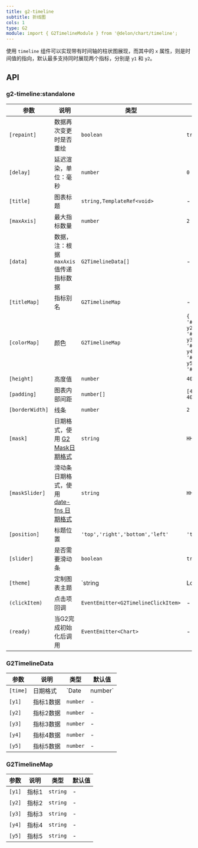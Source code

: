 ```yaml
---
title: g2-timeline
subtitle: 折线图
cols: 1
type: G2
module: import { G2TimelineModule } from '@delon/chart/timeline';
---
```


使用 `timeline` 组件可以实现带有时间轴的柱状图展现，而其中的 `x` 属性，则是时间值的指向，默认最多支持同时展现两个指标，分别是 `y1` 和 `y2`。

## API

### g2-timeline:standalone

| 参数 | 说明 | 类型 | 默认值 |
|----|----|----|-----|
| `[repaint]` | 数据再次变更时是否重绘 | `boolean` | `true` |
| `[delay]` | 延迟渲染，单位：毫秒 | `number` | `0` |
| `[title]` | 图表标题 | `string,TemplateRef<void>` | - |
| `[maxAxis]` | 最大指标数量 | `number` | `2` |
| `[data]` | 数据，注：根据 `maxAxis` 值传递指标数据 | `G2TimelineData[]` | - |
| `[titleMap]` | 指标别名 | `G2TimelineMap` | - |
| `[colorMap]` | 颜色 | `G2TimelineMap` | `{ y1: '#5B8FF9', y2: '#5AD8A6', y3: '#5D7092', y4: '#F6BD16', y5: '#E86452' }` |
| `[height]` | 高度值 | `number` | `400` |
| `[padding]` | 图表内部间距 | `number[]` | `[40, 8, 64, 40]` |
| `[borderWidth]` | 线条 | `number` | `2` |
| `[mask]` | 日期格式，使用 [G2 Mask日期格式](https://g2.antv.vision/zh/docs/manual/tutorial/scale#time) | `string` | `HH:mm` |
| `[maskSlider]` | 滑动条日期格式，使用 [date-fns 日期格式](https://www.unicode.org/reports/tr35/tr35-dates.html#Date_Field_Symbol_Table) | `string` | `HH:mm` |
| `[position]` | 标题位置 | `'top','right','bottom','left'` | `'top'` |
| `[slider]` | 是否需要滑动条 | `boolean` | `true` |
| `[theme]` | 定制图表主题 | `string | LooseObject` | - |
| `(clickItem)` | 点击项回调 | `EventEmitter<G2TimelineClickItem>` | - |
| `(ready)` | 当G2完成初始化后调用 | `EventEmitter<Chart>` | - |

### G2TimelineData

| 参数 | 说明 | 类型 | 默认值 |
|----|----|----|-----|
| `[time]` | 日期格式 | `Date | number` | - |
| `[y1]` | 指标1数据 | `number` | - |
| `[y2]` | 指标2数据 | `number` | - |
| `[y3]` | 指标3数据 | `number` | - |
| `[y4]` | 指标4数据 | `number` | - |
| `[y5]` | 指标5数据 | `number` | - |

### G2TimelineMap

| 参数 | 说明 | 类型 | 默认值 |
|----|----|----|-----|
| `[y1]` | 指标1 | `string` | - |
| `[y2]` | 指标2 | `string` | - |
| `[y3]` | 指标3 | `string` | - |
| `[y4]` | 指标4 | `string` | - |
| `[y5]` | 指标5 | `string` | - |
